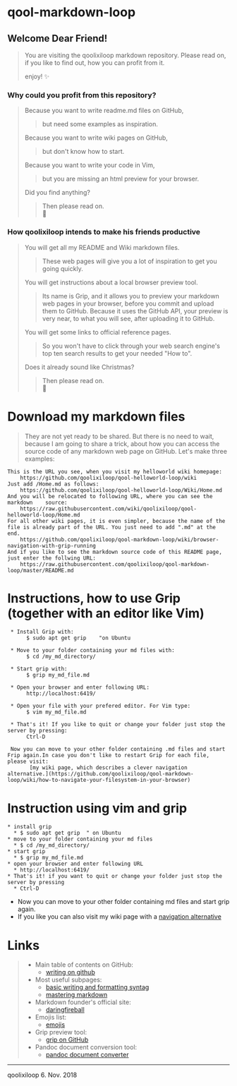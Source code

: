 # qool-markdown-loop

## Welcome Dear Friend!
> You are visiting the qoolixiloop markdown repository. Please read on, if you like to find out, how you can profit from it.
>
> enjoy!
> :sparkles:


### Why could you profit from this repository?
> Because you want to write readme.md files on GitHub,    
> > but need some examples as inspiration.    
>
> Because you want to write wiki pages on GitHub,    
> > but don't know how to start.    
>
> Because you want to write your code in Vim,    
> > but you are missing an html preview for your browser.    
>
> Did you find anything?    
> > Then please read on.    
> :dizzy:


### How qoolixiloop intends to make his friends productive
> You will get all my README and Wiki markdown files.    
> > These web pages will give you a lot of inspiration to get you going quickly.    
>
> You will get instructions about a local browser preview tool.    
> > Its name is Grip, and it allows you to preview your markdown web pages in your browser, before you commit and upload them to GitHub. Because it uses the GitHub API, your preview is very near, to what you will see, after uploading it to GitHub.    
>
> You will get some links to official reference pages.    
> > So you won't have to click through your web search engine's top ten search    results to get your needed "How to".    
>
> Does it already sound like Christmas?    
> > Then please read on.    
> :sparkling_heart:


# Download my markdown files
> They are not yet ready to be shared. But there is no need to wait, because I am going to share a trick, about how you can access the source code of any markdown web page on GitHub. Let's make three examples:    
>
    This is the URL you see, when you visit my helloworld wiki homepage:    
        https://github.com/qoolixiloop/qool-helloworld-loop/wiki    
    Just add /Home.md as follows:    
        https://github.com/qoolixiloop/qool-helloworld-loop/Wiki/Home.md    
    And you will be relocated to following URL, where you can see the markdown    source:    
        https://raw.githubusercontent.com/wiki/qoolixiloop/qool-helloworld-loop/Home.md    
    For all other wiki pages, it is even simpler, because the name of the file is already part of the URL. You just need to add ".md" at the end.    
        https://github.com/qoolixiloop/qool-markdown-loop/wiki/browser-navigation-with-grip-running    
    And if you like to see the markdown source code of this README page, just enter the follwing URL:    
        https://raw.githubusercontent.com/qoolixiloop/qool-markdown-loop/master/README.md    


# Instructions, how to use Grip (together with an editor like Vim)
     * Install Grip with:
          $ sudo apt get grip    "on Ubuntu

     * Move to your folder containing your md files with:  
          $ cd /my_md_directory/  

     * Start grip with:    
          $ grip my_md_file.md    

     * Open your browser and enter following URL:    
          http://localhost:6419/    

     * Open your file with your prefered editor. For Vim type:
          $ vim my_md_file.md

     * That's it! If you like to quit or change your folder just stop the server by pressing:    
          Ctrl-D    

     Now you can move to your other folder containing .md files and start Frip again.In case you don't like to restart Grip for each file, please visit:    
           [my wiki page, which describes a clever navigation alternative.](https://github.com/qoolixiloop/qool-markdown-loop/wiki/how-to-navigate-your-filesystem-in-your-browser)


# Instruction using vim and grip
    * install grip 
      * $ sudo apt get grip  " on Ubuntu
    * move to your folder containing your md files
      * $ cd /my_md_directory/
    * start grip
      * $ grip my_md_file.md
    * open your browser and enter following URL
      * http://localhost:6419/ 
    * That's it! if you want to quit or change your folder just stop the server by pressing
      * Ctrl-D
* Now you can move to your other folder containing md files and start grip again.
* If you like you can also visit my wiki page with a [navigation alternative](https://github.com/qoolixiloop/qool-markdown-loop/wiki/browser-navigation-with-grip-running)

# Links
> * Main table of contents on GitHub:
>   * [writing on github](https://help.github.com/categories/writing-on-github/)
> * Most useful subpages:
>   * [basic writing and formatting syntag](https://help.github.com/articles/basic-writing-and-formatting-syntax/)
>   * [mastering markdown](https://guides.github.com/features/mastering-markdown/)
> * Markdown founder's official site:
>   * [daringfireball](https://daringfireball.net/projects/markdown/)
> * Emojis list:
>   * [emojis](https://gist.github.com/rxaviers/7360908)
> * Grip preview tool:
>   * [grip on GitHub](https://github.com/joeyespo/grip)
> * Pandoc document conversion tool:
>   * [pandoc document converter](https://pandoc.org/)

------------------------
qoolixiloop 6. Nov. 2018
 

